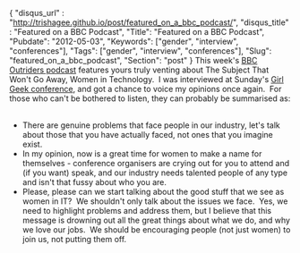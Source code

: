 {
 "disqus_url" : "http://trishagee.github.io/post/featured_on_a_bbc_podcast/",
 "disqus_title" : "Featured on a BBC Podcast",
 "Title": "Featured on a BBC Podcast",
 "Pubdate": "2012-05-03",
 "Keywords": ["gender", "interview", "conferences"],
 "Tags": ["gender", "interview", "conferences"],
 "Slug": "featured_on_a_bbc_podcast",
 "Section": "post"
}
This week's <a href="http://www.bbc.co.uk/blogs/outriders/2012/05/hello_outriders_this_week_for.shtml">BBC Outriders podcast</a> features yours truly venting about The Subject That Won't Go Away, Women in Technology. &nbsp;I was interviewed at Sunday's <a href="http://mechanitis.blogspot.co.uk/2012/04/in-which-i-defend-male-species-at-all.html">Girl Geek conference</a>, and got a chance to voice my opinions once again. &nbsp;For those who can't be bothered to listen, they can probably be summarised as:<br /><br /><ul><li>There are genuine problems that face people in our industry, let's talk about those that you have actually faced, not ones that you imagine exist.</li><li>In my opinion, now is a great time for women to make a name for themselves - conference organisers are crying out for you to attend and (if you want) speak, and our industry needs talented people of any type and isn't that fussy about who you are.</li><li>Please, please can we start talking about the good stuff that we see as women in IT? &nbsp;We shouldn't only talk about the issues we face. &nbsp;Yes, we need to highlight problems and address them, but I believe that this message is drowning out all the great things about what we do, and why we love our jobs. &nbsp;We should be encouraging people (not just women) to join us, not putting them off.</li></ul>
